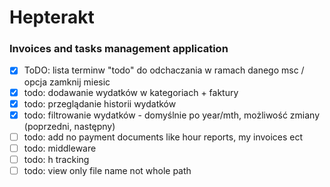 # Hepterakt

### Invoices and tasks management application 

- [x] ToDO: lista terminw "todo" do odchaczania w ramach danego msc / opcja zamknij miesic
- [x] todo: dodawanie wydatków w kategoriach + faktury
- [x] todo: przeglądanie historii wydatków
- [x] todo: filtrowanie wydatków - domyślnie po year/mth, możliwość zmiany (poprzedni, następny)
- [ ] todo: add no payment documents like hour reports, my invoices ect
- [ ] todo: middleware
- [ ] todo: h tracking
- [ ] todo: view only file name not whole path